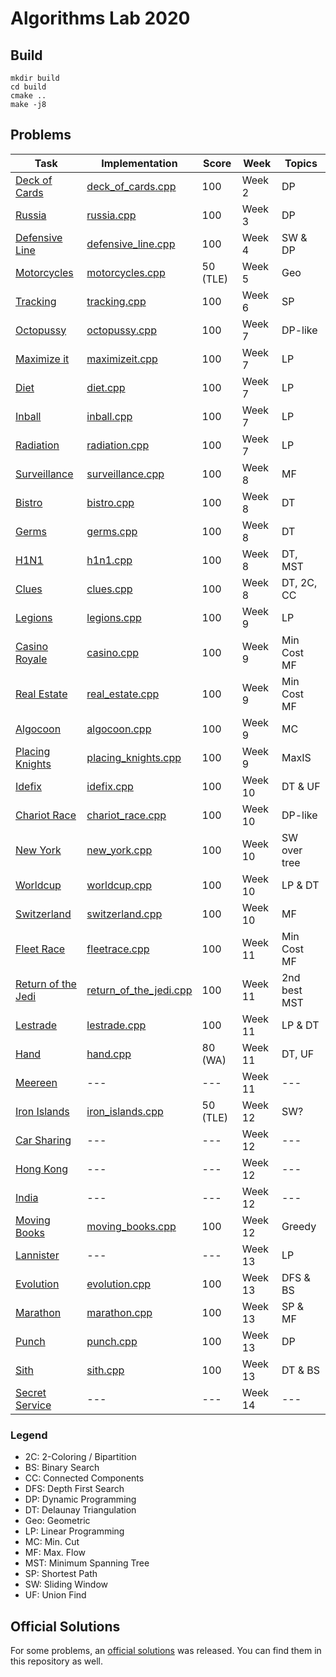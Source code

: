 # Algorithms Lab 2020

## Build

```shell script
mkdir build
cd build
cmake ..
make -j8
```

## Problems

| Task                                                  | Implementation                                        | Score     | Week      | Topics        | 
| ----------------------------------------------------- | ----------------------------------------------------- | --------- | --------- | ------------- |
| [Deck of Cards](tasks/deck_of_cards.pdf)              | [deck_of_cards.cpp](src/deck_of_cards.cpp)            | 100       | Week 2    | DP            |
| [Russia](tasks/russia.pdf)                            | [russia.cpp](src/russia_official_solution.cpp)        | 100       | Week 3    | DP            |
| [Defensive Line](tasks/defensive_line.pdf)            | [defensive_line.cpp](src/defensive_line.cpp)          | 100       | Week 4    | SW & DP       |
| [Motorcycles](tasks/motorcycles.pdf)                  | [motorcycles.cpp](src/motorcycles.cpp)                | 50 (TLE)  | Week 5    | Geo           |
| [Tracking](tasks/tracking.pdf)                        | [tracking.cpp](src/tracking.cpp)                      | 100       | Week 6    | SP            |
| [Octopussy](tasks/octopussy.pdf)                      | [octopussy.cpp](src/octopussy.cpp)                    | 100       | Week 7    | DP-like       |
| [Maximize it](tasks/maximizeit.pdf)                   | [maximizeit.cpp](src/maximizeit.cpp)                  | 100       | Week 7    | LP            | 
| [Diet](tasks/diet.pdf)                                | [diet.cpp](src/diet.cpp)                              | 100       | Week 7    | LP            | 
| [Inball](tasks/inball.pdf)                            | [inball.cpp](src/inball.cpp)                          | 100       | Week 7    | LP            | 
| [Radiation](tasks/radiation.pdf)                      | [radiation.cpp](src/radiation.cpp)                    | 100       | Week 7    | LP            | 
| [Surveillance](tasks/surveillance.pdf)                | [surveillance.cpp](src/surveillance.cpp)              | 100       | Week 8    | MF            |
| [Bistro](tasks/bistro.pdf)                            | [bistro.cpp](src/bistro.cpp)                          | 100       | Week 8    | DT            | 
| [Germs](tasks/germs.pdf)                              | [germs.cpp](src/germs.cpp)                            | 100       | Week 8    | DT            | 
| [H1N1](tasks/h1n1.pdf)                                | [h1n1.cpp](src/h1n1.cpp)                              | 100       | Week 8    | DT, MST       | 
| [Clues](tasks/clues.pdf)                              | [clues.cpp](src/clues.cpp)                            | 100       | Week 8    | DT, 2C, CC    | 
| [Legions](tasks/legions.pdf)                          | [legions.cpp](src/legions.cpp)                        | 100       | Week 9    | LP            |
| [Casino Royale](tasks/casino.pdf)                     | [casino.cpp](src/casino.cpp)                          | 100       | Week 9    | Min Cost MF   |
| [Real Estate](tasks/real_estate.pdf)                  | [real_estate.cpp](src/real_estate.cpp)                | 100       | Week 9    | Min Cost MF   |
| [Algocoon](tasks/algocoon.pdf)                        | [algocoon.cpp](src/algocoon.cpp)                      | 100       | Week 9    | MC            |
| [Placing Knights](tasks/placing_knights.pdf)          | [placing_knights.cpp](src/placing_knights.cpp)        | 100       | Week 9    | MaxIS         |
| [Idefix](tasks/idefix.pdf)                            | [idefix.cpp](src/idefix.cpp)                          | 100       | Week 10   | DT & UF       |
| [Chariot Race](tasks/chariot_race.pdf)                | [chariot_race.cpp](src/chariot_race.cpp)              | 100       | Week 10   | DP-like       |
| [New York](tasks/new_york.pdf)                        | [new_york.cpp](src/new_york.cpp)                      | 100       | Week 10   | SW over tree  |
| [Worldcup](tasks/worldcup.pdf)                        | [worldcup.cpp](src/worldcup.cpp)                      | 100       | Week 10   | LP & DT       |
| [Switzerland](tasks/switzerland.pdf)                  | [switzerland.cpp](src/switzerland.cpp)                | 100       | Week 10   | MF            |
| [Fleet Race](tasks/fleetrace.pdf)                     | [fleetrace.cpp](src/fleetrace.cpp)                    | 100       | Week 11   | Min Cost MF   |
| [Return of the Jedi](tasks/return_of_the_jedi.pdf)    | [return_of_the_jedi.cpp](src/return_of_the_jedi.cpp)  | 100       | Week 11   | 2nd best MST  |
| [Lestrade](tasks/lestrade.pdf)                        | [lestrade.cpp](src/lestrade.cpp)                      | 100       | Week 11   | LP & DT       |
| [Hand](tasks/hand.pdf)                                | [hand.cpp](src/hand.cpp)                              | 80 (WA)   | Week 11   | DT, UF        |
| [Meereen](tasks/meereen.pdf)                          | ---                                                   | ---       | Week 11   | ---           |
| [Iron Islands](tasks/iron_islands.pdf)                | [iron_islands.cpp](src/iron_islands.cpp)              | 50 (TLE)  | Week 12   | SW?           |
| [Car Sharing](tasks/carsharing.pdf)                   | ---                                                   | ---       | Week 12   | ---           |
| [Hong Kong](tasks/hongkong.pdf)                       | ---                                                   | ---       | Week 12   | ---           |
| [India](tasks/india.pdf)                              | ---                                                   | ---       | Week 12   | ---           |
| [Moving Books](tasks/moving_books.pdf)                | [moving_books.cpp](src/moving_books.cpp)              | 100       | Week 12   | Greedy        |
| [Lannister](tasks/lannister.pdf)                      | ---                                                   | ---       | Week 13   | LP            |
| [Evolution](tasks/evolution.pdf)                      | [evolution.cpp](src/evolution.cpp)                    | 100       | Week 13   | DFS & BS      |
| [Marathon](tasks/marathon.pdf)                        | [marathon.cpp](src/marathon.cpp)                      | 100       | Week 13   | SP & MF       |
| [Punch](tasks/punch.pdf)                              | [punch.cpp](src/punch.cpp)                            | 100       | Week 13   | DP            |
| [Sith](tasks/sith.pdf)                                | [sith.cpp](src/sith.cpp)                              | 100       | Week 13   | DT & BS       |
| [Secret Service](tasks/secret_service.pdf)            | ---                                                   | ---       | Week 14   | ---           |


### Legend
- 2C: 2-Coloring / Bipartition
- BS: Binary Search
- CC: Connected Components
- DFS: Depth First Search
- DP: Dynamic Programming
- DT: Delaunay Triangulation
- Geo: Geometric
- LP: Linear Programming
- MC: Min. Cut
- MF: Max. Flow
- MST: Minimum Spanning Tree
- SP: Shortest Path
- SW: Sliding Window
- UF: Union Find

## Official Solutions

For some problems, an [official solutions](official_solutions) was released. You can find them in this repository as well.
